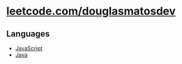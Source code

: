 # [leetcode.com/douglasmatosdev](https://leetcode.com/douglasmatosdev/)

## Languages

- [JavaScript](./javascript/README.md)
- [Java](./java/README.md)